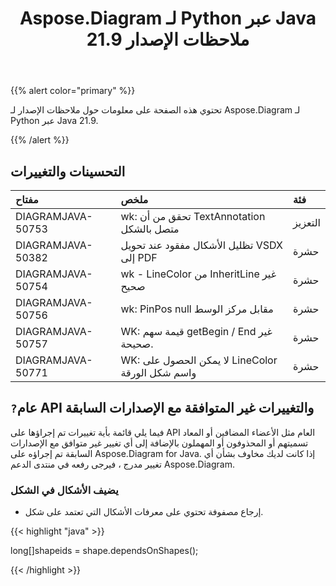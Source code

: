 ﻿---
title: Aspose.Diagram لـ Python عبر Java 21.9 ملاحظات الإصدار
type: docs
weight: 6
url: /ar/java/aspose-diagram-for-python-via-java-21-9-release-notes/
---
{{% alert color="primary" %}}

تحتوي هذه الصفحة على معلومات حول ملاحظات الإصدار لـ Aspose.Diagram لـ Python عبر Java 21.9.

{{% /alert %}}
## **التحسينات والتغييرات**  ##

|**مفتاح**|**ملخص**|**فئة**|
|:- |:- |:- |
|DIAGRAMJAVA-50753|wk: تحقق من أن TextAnnotation متصل بالشكل|التعزيز|
|DIAGRAMJAVA-50382|تظليل الأشكال مفقود عند تحويل VSDX إلى PDF|حشرة|
|DIAGRAMJAVA-50754|wk - LineColor من InheritLine غير صحيح|حشرة|
|DIAGRAMJAVA-50756|wk: PinPos null مقابل مركز الوسط|حشرة|
|DIAGRAMJAVA-50757|WK: قيمة سهم getBegin / End غير صحيحة.|حشرة|
|DIAGRAMJAVA-50771|WK: لا يمكن الحصول على LineColor واسم شكل الورقة|حشرة|
## `?`**عام API والتغييرات غير المتوافقة مع الإصدارات السابقة**
فيما يلي قائمة بأية تغييرات تم إجراؤها على API العام مثل الأعضاء المضافين أو المعاد تسميتهم أو المحذوفون أو المهملون بالإضافة إلى أي تغيير غير متوافق مع الإصدارات السابقة تم إجراؤه على Aspose.Diagram for Java. إذا كانت لديك مخاوف بشأن أي تغيير مدرج ، فيرجى رفعه في منتدى الدعم Aspose.Diagram.

### **يضيف الأشكال في الشكل**
- إرجاع مصفوفة تحتوي على معرفات الأشكال التي تعتمد على شكل.



{{< highlight "java" >}}

long[]shapeids = shape.dependsOnShapes();

{{< /highlight >}}